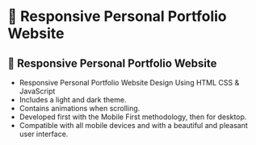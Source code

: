 # 💼 Responsive Personal Portfolio Website
## 💼 Responsive Personal Portfolio Website

- Responsive Personal Portfolio Website Design Using HTML CSS & JavaScript
- Includes a light and dark theme.
- Contains animations when scrolling.
- Developed first with the Mobile First methodology, then for desktop.
- Compatible with all mobile devices and with a beautiful and pleasant user interface.





